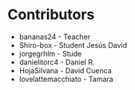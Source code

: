 Contributors
============
- bananas24          - Teacher 
- Shiro-box          - Student Jesús David 
- jorgegrhlm  - Stude
- danielitorc4       - Daniel R.
- HojaSilvana        - David Cuenca 
- lovelattemacchiato - Tamara

